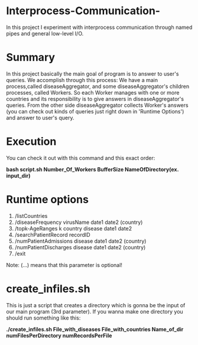# Interprocess-Communication-
In this project I experiment with interprocess communication through named pipes and general low-level I/O.

# Summary
In this project basically the main goal of program is to answer to user's queries. We accomplish through this process: We have a main process,called diseaseAggregator, and some diseaseAggregator's children processes, called Workers. So each Worker manages with one or more countries and its responsibility is to give answers in diseaseAggregator's queries. From the other side diseaseAggregator collects Worker's answers (you can check out kinds of queries just right down in 'Runtime Options') and answer to user's query. 

# Execution 
You can check it out with this command and this exact order: 

**bash script.sh Number_Of_Workers BufferSize NameOfDirectory(ex. input_dir)** 

# Runtime options
1) /listCountries
2) /diseaseFrequency virusName date1 date2 (country)
3) /topk-AgeRanges k country disease date1 date2
4) /searchPatientRecord recordID
5) /numPatientAdmissions disease date1 date2 (country)
6) /numPatientDischarges disease date1 date2 (country)
7) /exit

Note: (...) means that this parameter is optional!

# create_infiles.sh 
This is just a script that creates a directory which is gonna be the input of our main program (3rd parameter). 
If you wanna make one directory you should run something like this:

**./create_infiles.sh File_with_diseases File_with_countries Name_of_dir numFilesPerDirectory numRecordsPerFile**
